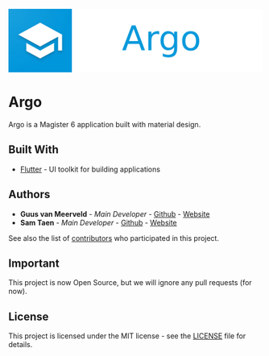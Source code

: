 <p align="center"><img src="assets/icons/banner.png" width="1000"></p>

# Argo

Argo is a Magister 6 application built with material design.

## Built With

- [Flutter](https://flutter.dev) - UI toolkit for building applications

## Authors

- **Guus van Meerveld** - _Main Developer_ - [Github](https://github.com/Guusvanmeerveld) - [Website](https://g-vm.nl)
- **Sam Taen** - _Main Developer_ - [Github](https://github.com/Netfloex/) - [Website](https://samtaen.nl)

See also the list of [contributors](https://github.com/Netfloex/Argo/graphs/contributors) who participated in this project.

## Important

This project is now Open Source, but we will ignore any pull requests (for now).

## License

This project is licensed under the MIT license - see the [LICENSE](LICENSE) file for details.
